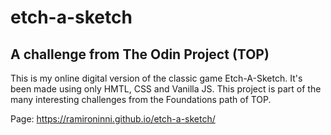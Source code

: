 # etch-a-sketch
## A challenge from The Odin Project (TOP)
This is my online digital version of the classic game Etch-A-Sketch. It's been made using only HMTL, CSS and Vanilla JS. This project is part of the many interesting challenges from the Foundations path of TOP.

Page: https://ramironinni.github.io/etch-a-sketch/
